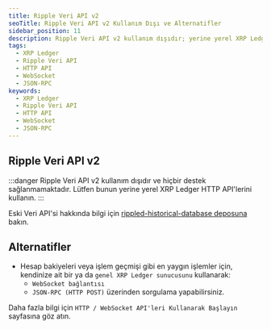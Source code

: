 ```yaml
---
title: Ripple Veri API v2
seoTitle: Ripple Veri API v2 Kullanım Dışı ve Alternatifler
sidebar_position: 11
description: Ripple Veri API v2 kullanım dışıdır; yerine yerel XRP Ledger HTTP APIlerinin kullanılması önerilir. Bu belge Ripple Veri API v2 hakkında alternatifler sunmaktadır.
tags: 
  - XRP Ledger
  - Ripple Veri API
  - HTTP API
  - WebSocket
  - JSON-RPC
keywords: 
  - XRP Ledger
  - Ripple Veri API
  - HTTP API
  - WebSocket
  - JSON-RPC
---
```


## Ripple Veri API v2

:::danger
Ripple Veri API v2 kullanım dışıdır ve hiçbir destek sağlanmamaktadır. Lütfen bunun yerine yerel XRP Ledger HTTP API'lerini kullanın.
:::

Eski Veri API'si hakkında bilgi için [rippled-historical-database deposuna](https://github.com/ripple/rippled-historical-database) bakın.

## Alternatifler

* Hesap bakiyeleri veya işlem geçmişi gibi en yaygın işlemler için, kendinize ait bir ya da `genel XRP Ledger sunucusunu` kullanarak:
  - `WebSocket bağlantısı`
  - `JSON-RPC (HTTP POST)` üzerinden sorgulama yapabilirsiniz.

Daha fazla bilgi için `HTTP / WebSocket API'leri Kullanarak Başlayın` sayfasına göz atın.